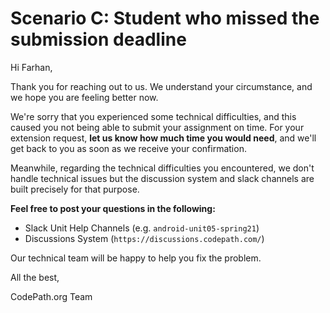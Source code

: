 # Scenario C: Student who missed the submission deadline

Hi Farhan,

Thank you for reaching out to us. We understand your circumstance, and we hope you are feeling better now.

We're sorry that you experienced some technical difficulties, and this caused you not being able to submit your assignment on time. For your extension request, **let us know how much time you would need**, and we'll get back to you as soon as we receive your confirmation.

Meanwhile, regarding the technical difficulties you encountered, we don't handle technical issues but the discussion system and slack channels are built precisely for that purpose. 

**Feel free to post your questions in the following:**
* Slack Unit Help Channels (e.g. `android-unit05-spring21`) 
* Discussions System (`https://discussions.codepath.com/`)

Our technical team will be happy to help you fix the problem.


All the best,

CodePath.org Team


